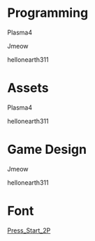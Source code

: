 # Programming
Plasma4

Jmeow

hellonearth311

# Assets
Plasma4

hellonearth311

# Game Design
Jmeow

hellonearth311

# Font
[Press_Start_2P](https://fonts.google.com/specimen/Press+Start+2P)


